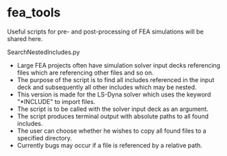 # fea_tools
Useful scripts for pre- and post-processing of FEA simulations will be shared here.

SearchNestedIncludes.py
  - Large FEA projects often have simulation solver input decks referencing files which are referencing other files and so on.
  - The purpose of the script is to find all includes referenced in the input deck and subsequently all other includes which may be nested.
  - This version is made for the LS-Dyna solver which uses the keyword "\*INCLUDE" to import files.
  - The script is to be called with the solver input deck as an argument.
  - The script produces terminal output with absolute paths to all found includes.
  - The user can choose whether he wishes to copy all found files to a specified directory.
  - Currently bugs may occur if a file is referenced by a relative path.
